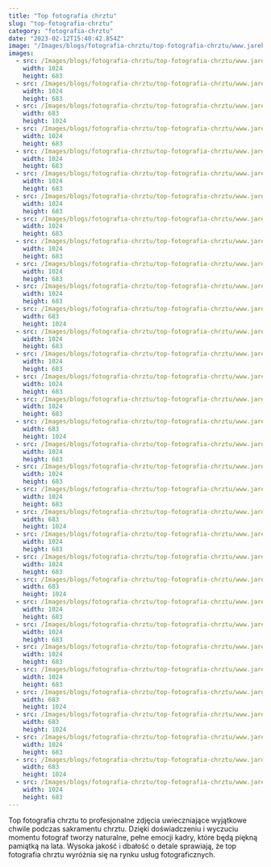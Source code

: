 ```yaml
---
title: "Top fotografia chrztu"
slug: "top-fotografia-chrztu"
category: "fotografia-chrztu"
date: "2023-02-12T15:40:42.854Z"
image: "/Images/blogs/fotografia-chrztu/top-fotografia-chrztu/www.jarekolszewski.pl_fotografia_chrzest (1).webp"
images:
  - src: /Images/blogs/fotografia-chrztu/top-fotografia-chrztu/www.jarekolszewski.pl_fotografia_chrzest (1).webp
    width: 1024
    height: 683
  - src: /Images/blogs/fotografia-chrztu/top-fotografia-chrztu/www.jarekolszewski.pl_fotografia_chrzest (2).webp
    width: 1024
    height: 683
  - src: /Images/blogs/fotografia-chrztu/top-fotografia-chrztu/www.jarekolszewski.pl_fotografia_chrzest (3).webp
    width: 683
    height: 1024
  - src: /Images/blogs/fotografia-chrztu/top-fotografia-chrztu/www.jarekolszewski.pl_fotografia_chrzest (4).webp
    width: 1024
    height: 683
  - src: /Images/blogs/fotografia-chrztu/top-fotografia-chrztu/www.jarekolszewski.pl_fotografia_chrzest (5).webp
    width: 1024
    height: 683
  - src: /Images/blogs/fotografia-chrztu/top-fotografia-chrztu/www.jarekolszewski.pl_fotografia_chrzest (6).webp
    width: 1024
    height: 683
  - src: /Images/blogs/fotografia-chrztu/top-fotografia-chrztu/www.jarekolszewski.pl_fotografia_chrzest (7).webp
    width: 1024
    height: 683
  - src: /Images/blogs/fotografia-chrztu/top-fotografia-chrztu/www.jarekolszewski.pl_fotografia_chrzest (8).webp
    width: 1024
    height: 683
  - src: /Images/blogs/fotografia-chrztu/top-fotografia-chrztu/www.jarekolszewski.pl_fotografia_chrzest (9).webp
    width: 1024
    height: 683
  - src: /Images/blogs/fotografia-chrztu/top-fotografia-chrztu/www.jarekolszewski.pl_fotografia_chrzest (10).webp
    width: 1024
    height: 683
  - src: /Images/blogs/fotografia-chrztu/top-fotografia-chrztu/www.jarekolszewski.pl_fotografia_chrzest (11).webp
    width: 1024
    height: 683
  - src: /Images/blogs/fotografia-chrztu/top-fotografia-chrztu/www.jarekolszewski.pl_fotografia_chrzest (12).webp
    width: 683
    height: 1024
  - src: /Images/blogs/fotografia-chrztu/top-fotografia-chrztu/www.jarekolszewski.pl_fotografia_chrzest (13).webp
    width: 1024
    height: 683
  - src: /Images/blogs/fotografia-chrztu/top-fotografia-chrztu/www.jarekolszewski.pl_fotografia_chrzest (14).webp
    width: 1024
    height: 683
  - src: /Images/blogs/fotografia-chrztu/top-fotografia-chrztu/www.jarekolszewski.pl_fotografia_chrzest (15).webp
    width: 1024
    height: 683
  - src: /Images/blogs/fotografia-chrztu/top-fotografia-chrztu/www.jarekolszewski.pl_fotografia_chrzest (16).webp
    width: 1024
    height: 683
  - src: /Images/blogs/fotografia-chrztu/top-fotografia-chrztu/www.jarekolszewski.pl_fotografia_chrzest (17).webp
    width: 683
    height: 1024
  - src: /Images/blogs/fotografia-chrztu/top-fotografia-chrztu/www.jarekolszewski.pl_fotografia_chrzest (18).webp
    width: 1024
    height: 683
  - src: /Images/blogs/fotografia-chrztu/top-fotografia-chrztu/www.jarekolszewski.pl_fotografia_chrzest (19).webp
    width: 1024
    height: 683
  - src: /Images/blogs/fotografia-chrztu/top-fotografia-chrztu/www.jarekolszewski.pl_fotografia_chrzest (20).webp
    width: 1024
    height: 683
  - src: /Images/blogs/fotografia-chrztu/top-fotografia-chrztu/www.jarekolszewski.pl_fotografia_chrzest (21).webp
    width: 683
    height: 1024
  - src: /Images/blogs/fotografia-chrztu/top-fotografia-chrztu/www.jarekolszewski.pl_fotografia_chrzest (22).webp
    width: 1024
    height: 683
  - src: /Images/blogs/fotografia-chrztu/top-fotografia-chrztu/www.jarekolszewski.pl_fotografia_chrzest (23).webp
    width: 1024
    height: 683
  - src: /Images/blogs/fotografia-chrztu/top-fotografia-chrztu/www.jarekolszewski.pl_fotografia_chrzest (24).webp
    width: 683
    height: 1024
  - src: /Images/blogs/fotografia-chrztu/top-fotografia-chrztu/www.jarekolszewski.pl_fotografia_chrzest (25).webp
    width: 1024
    height: 683
  - src: /Images/blogs/fotografia-chrztu/top-fotografia-chrztu/www.jarekolszewski.pl_fotografia_chrzest (26).webp
    width: 1024
    height: 683
  - src: /Images/blogs/fotografia-chrztu/top-fotografia-chrztu/www.jarekolszewski.pl_fotografia_chrzest (27).webp
    width: 1024
    height: 683
  - src: /Images/blogs/fotografia-chrztu/top-fotografia-chrztu/www.jarekolszewski.pl_fotografia_chrzest (28).webp
    width: 1024
    height: 683
  - src: /Images/blogs/fotografia-chrztu/top-fotografia-chrztu/www.jarekolszewski.pl_fotografia_chrzest (29).webp
    width: 683
    height: 1024
  - src: /Images/blogs/fotografia-chrztu/top-fotografia-chrztu/www.jarekolszewski.pl_fotografia_chrzest (30).webp
    width: 683
    height: 1024
  - src: /Images/blogs/fotografia-chrztu/top-fotografia-chrztu/www.jarekolszewski.pl_fotografia_chrzest (31).webp
    width: 1024
    height: 683
  - src: /Images/blogs/fotografia-chrztu/top-fotografia-chrztu/www.jarekolszewski.pl_fotografia_chrzest (32).webp
    width: 683
    height: 1024
  - src: /Images/blogs/fotografia-chrztu/top-fotografia-chrztu/www.jarekolszewski.pl_fotografia_chrzest (33).webp
    width: 1024
    height: 683
---
```


Top fotografia chrztu to profesjonalne zdjęcia uwieczniające wyjątkowe chwile podczas sakramentu chrztu. Dzięki doświadczeniu i wyczuciu momentu fotograf tworzy naturalne, pełne emocji kadry, które będą piękną pamiątką na lata. Wysoka jakość i dbałość o detale sprawiają, że top fotografia chrztu wyróżnia się na rynku usług fotograficznych.
